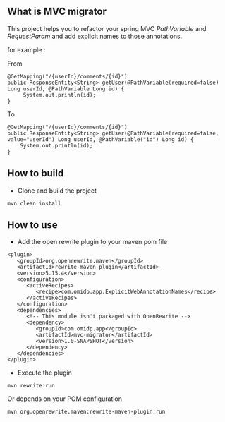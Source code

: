 ## What is MVC migrator

This project helps you to refactor your spring MVC _PathVariable_ and _RequestParam_ and add explicit names to those annotations.

for example : 

From 

```
@GetMapping("/{userId}/comments/{id}")
public ResponseEntity<String> getUser(@PathVariable(required=false) Long userId, @PathVariable Long id) {
	 System.out.println(id);
}
```

To 

```
@GetMapping("/{userId}/comments/{id}")
public ResponseEntity<String> getUser(@PathVariable(required=false, value="userId") Long userId, @PathVariable("id") Long id) {
	System.out.println(id);
}
```

## How to build

- Clone and build the project 

```
mvn clean install
```

## How to use

- Add the open rewrite plugin to your maven pom file 

```
<plugin>
   <groupId>org.openrewrite.maven</groupId>
   <artifactId>rewrite-maven-plugin</artifactId>
   <version>5.15.4</version>
   <configuration>
      <activeRecipes>
         <recipe>com.omidp.app.ExplicitWebAnnotationNames</recipe>
      </activeRecipes>
   </configuration>
   <dependencies>
      <!-- This module isn't packaged with OpenRewrite -->
      <dependency>
         <groupId>com.omidp.app</groupId>
         <artifactId>mvc-migrator</artifactId>
         <version>1.0-SNAPSHOT</version>
      </dependency>
   </dependencies>
</plugin>
```

- Execute the plugin 

```
mvn rewrite:run
```

Or depends on your POM configuration

```
mvn org.openrewrite.maven:rewrite-maven-plugin:run
```
